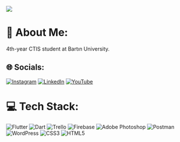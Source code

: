 ![](https://camo.githubusercontent.com/19db51af5f90f1b152bc0b9078f5fe97053955be5074f03f17019c70345bdcdb/68747470733a2f2f6d69726f2e6d656469756d2e636f6d2f6d61782f313336302f302a37513379765349765f7430696f4a2d5a2e676966)
# 💫 About Me:
4th-year CTIS student at Bartın University.


## 🌐 Socials:
[![Instagram](https://img.shields.io/badge/Instagram-%23E4405F.svg?logo=Instagram&logoColor=white)](https://instagram.com/emirhncann) [![LinkedIn](https://img.shields.io/badge/LinkedIn-%230077B5.svg?logo=linkedin&logoColor=white)](https://linkedin.com/in/emirhncann) [![YouTube](https://img.shields.io/badge/YouTube-%23FF0000.svg?logo=YouTube&logoColor=white)](https://youtube.com/@UCnlVhcObA1SkUEdHpFkd-hw) 

# 💻 Tech Stack:
![Flutter](https://img.shields.io/badge/Flutter-%2302569B.svg?style=flat-square&logo=Flutter&logoColor=white) ![Dart](https://img.shields.io/badge/dart-%230175C2.svg?style=flat-square&logo=dart&logoColor=white) ![Trello](https://img.shields.io/badge/Trello-%23026AA7.svg?style=flat-square&logo=Trello&logoColor=white) ![Firebase](https://img.shields.io/badge/Firebase-039BE5?style=flat-square&logo=Firebase&logoColor=white) ![Adobe Photoshop](https://img.shields.io/badge/adobe%20photoshop-%2331A8FF.svg?style=flat-square&logo=adobe%20photoshop&logoColor=white) ![Postman](https://img.shields.io/badge/Postman-FF6C37?style=flat-square&logo=postman&logoColor=white) ![WordPress](https://img.shields.io/badge/WordPress-%23117AC9.svg?style=flat-square&logo=WordPress&logoColor=white) ![CSS3](https://img.shields.io/badge/css3-%231572B6.svg?style=flat-square&logo=css3&logoColor=white) ![HTML5](https://img.shields.io/badge/html5-%23E34F26.svg?style=flat-square&logo=html5&logoColor=white)




